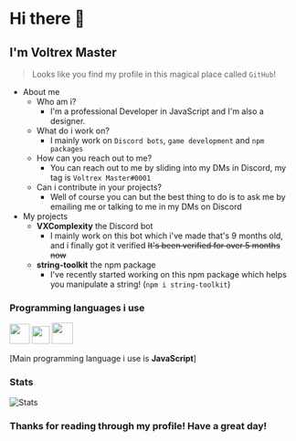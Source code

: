 # Hi there 👋
## I'm Voltrex Master

> Looks like you find my profile in this magical place called `GitHub`!

- About me 
  - Who am i?
    - I'm a professional Developer in JavaScript and I'm also a designer.
  - What do i work on?
    - I mainly work on `Discord bots`, `game development` and `npm packages`
  - How can you reach out to me?
    - You can reach out to me by sliding into my DMs in Discord, my tag is `Voltrex Master#0001`
  - Can i contribute in your projects?
    - Well of course you can but the best thing to do is to ask me by emailing me or talking to me in my DMs on Discord
- My projects
  - **VXComplexity** the Discord bot
    - I mainly work on this bot which i've made that's 9 months old, and i finally got it verified ~~It's been verified for over 5 months now~~
  - **string-toolkit** the npm package
    - I've recently started working on this npm package which helps you manipulate a string! (`npm i string-toolkit`)





### Programming languages i use
<img src="https://upload.wikimedia.org/wikipedia/commons/thumb/9/99/Unofficial_JavaScript_logo_2.svg/512px-Unofficial_JavaScript_logo_2.svg.png" width=35> <img src="https://raw.githubusercontent.com/isocpp/logos/master/cpp_logo.png" width=31> <img src="https://logosvector.net/wp-content/uploads/2013/03/java-eps-vector-logo.png" width=37>

[Main programming language i use is **JavaScript**]

### Stats

![Stats](https://github-readme-stats.vercel.app/api?username=VoltrexMaster&theme=algolia)
### Thanks for reading through my profile! Have a great day!
